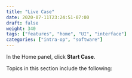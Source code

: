 ```yaml
---
title: "Live Case"
date: 2020-07-11T23:24:51-07:00
draft: false
weight: 340
tags: ["features", "home", "UI", "interface"]
categories: ["intra-op", "software"]
---
```


In the Home panel, click **Start Case**.

Topics in this section include the following:
